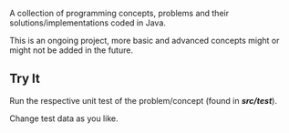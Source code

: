 A collection of programming concepts, problems and their solutions/implementations coded in Java.

This is an ongoing project, more basic and advanced concepts might or might not be added in the future.

## Try It
Run the respective unit test of the problem/concept (found in ***src/test***).

Change test data as you like.
